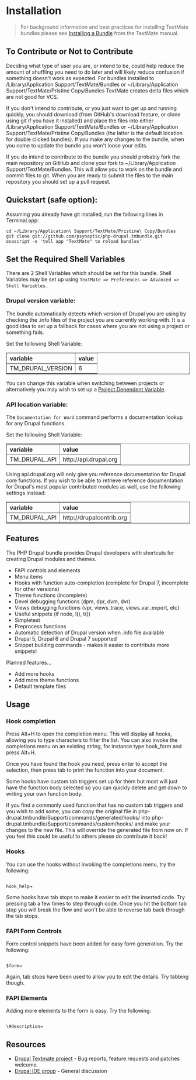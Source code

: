 # Installation

>For background information and best practices for installing TextMate bundles please see [Installing a Bundle](http://manual.macromates.com/en/bundles#installing_a_bundle) from the TextMate manual.

## To Contribute or Not to Contribute

Deciding what type of user you are, or intend to be, could help reduce the amount of shuffling you need to do later and will likely reduce confusion if something doesn't work as expected. For bundles installed to /Library/Application Support/TextMate/Bundles or ~/Library/Application Support/TextMate/Pristine Copy/Bundles TextMate creates delta files which are not good for VCS. 

If you don't intend to contribute, or you just want to get up and running quickly, you should download (from GitHub's download feature, or clone using git if you have it installed) and place the files into either /Library/Application Support/TextMate/Bundles or ~/Library/Application Support/TextMate/Pristine Copy/Bundles (the latter is the default location for double clicked bundles). If you make any changes to the bundle, when you come to update the bundle you won't loose your edits.

If you do intend to contribute to the bundle you should probably fork the main repository on GitHub and clone your fork to ~/Library/Application Support/TextMate/Bundles. This will allow you to work on the bundle and commit files to git. When you are ready to submit the files to the main repository you should set up a pull request.

## Quickstart (safe option):

Assuming you already have git installed, run the following lines in Terminal.app:

    cd ~/Library/Application\ Support/TextMate/Pristine\ Copy/Bundles
    git clone git://github.com/psynaptic/php-drupal.tmbundle.git
    osascript -e 'tell app "TextMate" to reload bundles'

## Set the Required Shell Variables

There are 2 Shell Variables which should be set for this bundle. Shell Variables may be set up using `TextMate => Preferences => Advanced => Shell Variables`.

### Drupal version variable:

The bundle automatically detects which version of Drupal you are using by checking the .info files of the project you are currently working with. It is a good idea to set up a fallback for cases where you are not using a project or something fails.

Set the following Shell Variable:

<table border="1" cellspacing="0" cellpadding="5" style="text-align:left">
  <tr><th>variable</th><th>value</th></tr>
  <tr><td>TM_DRUPAL_VERSION</td><td>6</td></tr>
</table>

You can change this variable when switching between projects or alternatively you may wish to set up a [Project Dependent Variable](http://manual.macromates.com/en/environment_variables.html).

### API location variable:

The `Documentation for Word` command performs a documentation lookup for any Drupal functions. 

Set the following Shell Variable:

<table border="1" cellspacing="0" cellpadding="5" style="text-align:left">
  <tr><th>variable</th><th>value</th></tr>
  <tr><td>TM_DRUPAL_API</td><td>http://api.drupal.org</td></tr>
</table>

Using api.drupal.org will only give you reference documentation for Drupal core functions. If you wish to be able to retrieve reference documentation for Drupal's most popular contributed modules as well, use the following settings instead:

<table border="1" cellspacing="0" cellpadding="5" style="text-align:left;margin-bottom:1em">
  <tr><th>variable</th><th>value</th></tr>
  <tr><td>TM_DRUPAL_API</td><td>http://drupalcontrib.org</td></tr>
</table>

## Features

The PHP Drupal bundle provides Drupal developers with shortcuts for creating Drupal modules and themes.

- FAPI controls and elements
- Menu items
- Hooks with function auto-completion (complete for Drupal 7, incomplete for other versions)
- Theme functions (incomplete)
- Devel debugging functions (dpm, dpr, dvm, dvr)
- Views debugging functions (vpr, views\_trace, views\_var_export, etc)
- Useful snippets (if node, l(), t())
- Simpletest
- Preprocess functions
- Automatic detection of Drupal version when .info file available
- Drupal 5, Drupal 6 and Drupal 7 supported
- Snippet building commands - makes it easier to contribute more snippets!

Planned features...

- Add more hooks
- Add more theme functions
- Default template files

## Usage

### Hook completion

Press Alt+H to open the completion menu. This will display all hooks, allowing you to type characters to filter the list. You can also invoke the completions menu on an existing string, for instance type hook\_form and press Alt+H.

Once you have found the hook you need, press enter to accept the selection, then press tab to print the function into your document.

Some hooks have custom tab triggers set up for them but most will just have the function body selected so you can quickly delete and get down to writing your own function body.

If you find a commonly used function that has no custom tab triggers and you wish to add some, you can copy the original file in php-drupal.tmbundle/Support/commands/generated/hooks/ into php-drupal.tmbundle/Support/commands/custom/hooks/ and make your changes to the new file. This will override the generated file from now on. If you feel this could be useful to others please do contribute it back!

### Hooks

You can use the hooks without invoking the completions menu, try the following:

<code>
hook_help&#x21E5;
</code>

Some hooks have tab stops to make it easier to edit the inserted code. Try pressing tab a few times to step through code. Once you hit the bottom tab stop you will break the flow and won't be able to reverse tab back through the tab stops.

### FAPI Form Controls

Form control snippets have been added for easy form generation. Try the following:

<code>
$form&#x21E5;
</code>

Again, tab stops have been used to allow you to edit the details. Try tabbing though.

### FAPI Elements

Adding more elements to the form is easy. Try the following:

<code>
\#description&#x21E5;
</code>

## Resources

* [Drupal Textmate project](http://drupal.org/project/textmate) - Bug reports, feature requests and patches welcome.
* [Drupal IDE group](http://groups.drupal.org/drupal-ide) - General discussion
